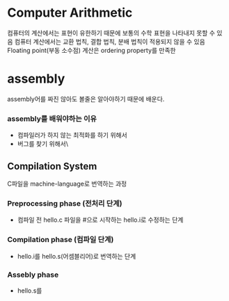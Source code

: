 # Computer Arithmetic
컴퓨터의 계산에서는 표현이 유한하기 때문에 보통의 수학 표현을 나타내지 못할 수 있음
컴퓨터 계산에서는 교환 법칙, 결합 법칙, 분배 법칙이 적용되지 않을 수 있음
Floating point(부동 소수점) 계산은 ordering property를 만족한

# assembly
assembly어를 짜진 않아도 볼줄은 알아야하기 때문에 배운다.
### assembly를 배워야하는 이유
-  컴파일러가 하지 않는 최적화를 하기 위해서
- 버그를 찾기 위해서\

## Compilation System
C파일을 machine-language로 번역하는 과정

### Preprocessing phase (전처리 단계)
- 컴파일 전 hello.c 파일을 \#으로 시작하는 hello.i로 수정하는 단계
### Compilation phase (컴파일 단계)
- hello.i를 hello.s(어셈블리어)로 번역하는 단계

### Assebly phase
- hello.s를 